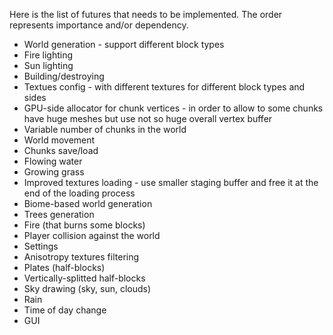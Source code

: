 Here is the list of futures that needs to be implemented.
The order represents importance and/or dependency.
* World generation - support different block types
* Fire lighting
* Sun lighting
* Building/destroying
* Textues config - with different textures for different block types and sides
* GPU-side allocator for chunk vertices - in order to allow to some chunks have huge meshes but use not so huge overall vertex buffer
* Variable number of chunks in the world
* World movement
* Chunks save/load
* Flowing water
* Growing grass
* Improved textures loading - use smaller staging buffer and free it at the end of the loading process
* Biome-based world generation
* Trees generation
* Fire (that burns some blocks)
* Player collision against the world
* Settings
* Anisotropy textures filtering
* Plates (half-blocks)
* Vertically-splitted half-blocks
* Sky drawing (sky, sun, clouds)
* Rain
* Time of day change
* GUI
